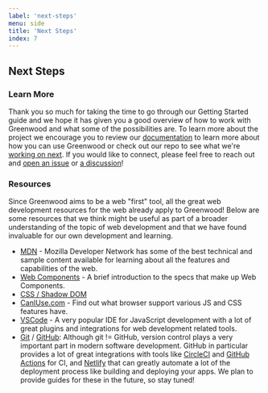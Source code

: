 ```yaml
---
label: 'next-steps'
menu: side
title: 'Next Steps'
index: 7
---
```


## Next Steps

### Learn More
Thank you so much for taking the time to go through our Getting Started guide and we hope it has given you a good overview of how to work with Greenwood and what some of the possibilities are.  To learn more about the project we encourage you to review our [documentation](/docs/) to learn more about how you can use Greenwood or check out our repo to see what we're [working on next](https://github.com/ProjectEvergreen/greenwood/projects).  If you would like to connect, please feel free to reach out and [open an issue](https://github.com/ProjectEvergreen/greenwood/issues) or [a discussion](https://github.com/ProjectEvergreen/greenwood/discussions)!

### Resources
Since Greenwood aims to be a web "first" tool, all the great web development resources for the web already apply to Greenwood!  Below are some resources that we think might be useful as part of a broader understanding of the topic of web development and that we have found invaluable for our own development and learning.
- [MDN](https://developer.mozilla.org/) - Mozilla Developer Network has some of the best technical and sample content available for learning about all the features and capabilities of the web.
- [Web Components](https://www.webcomponents.org/introduction) - A brief introduction to the specs that make up Web Components.
- [CSS / Shadow DOM](https://developers.google.com/web/fundamentals/web-components/shadowdom)
- [CanIUse.com](https://caniuse.com/) - Find out what browser support various JS and CSS features have.
- [VSCode](https://code.visualstudio.com/) - A very popular IDE for JavaScript development with a lot of great plugins and integrations for web development related tools.
- [Git](https://git-scm.com/) / [GitHub](https://github.com/): Although git != GitHub, version control plays a very important part in modern software development.  GitHub in particular provides a lot of great integrations with tools like [CircleCI](https://circleci.com/) and [GitHub Actions](https://github.com/features/actions) for CI, and [Netlify](https://www.netlify.com/) that can greatly automate a lot of the deployment process like building and deploying your apps.  We plan to provide guides for these in the future, so stay tuned!